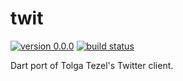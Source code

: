 # twit
[![version 0.0.0](https://img.shields.io/badge/pub-0.0.0-red.svg)](https://pub.dartlang.org/packages/twit)
[![build status](https://travis-ci.org/thosakwe/twit.svg?branch=master)](https://travis-ci.org/thosakwe/twit)

Dart port of Tolga Tezel's Twitter client.
